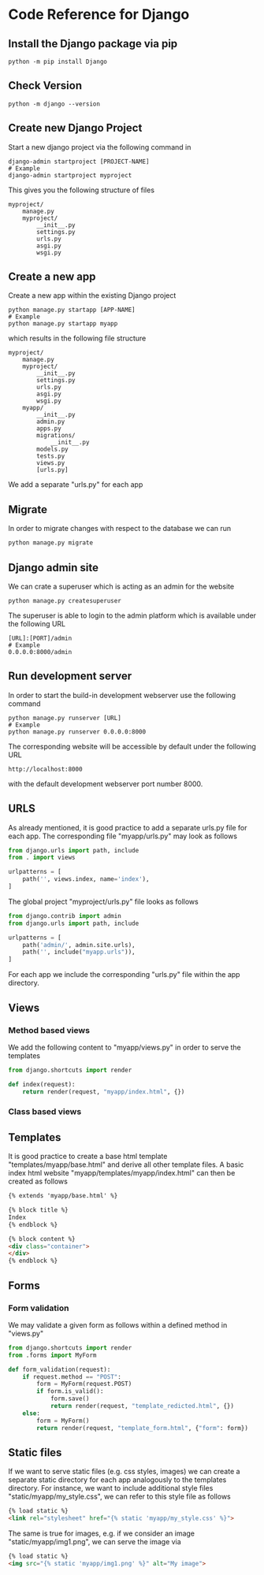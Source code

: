 # Code Reference for Django
## Install the Django package via pip
```Shell
python -m pip install Django
```
## Check Version
```Shell
python -m django --version
```
## Create new Django Project
Start a new django project via the following command in 
```Shell
django-admin startproject [PROJECT-NAME]
# Example
django-admin startproject myproject
```
This gives you the following structure of files
```
myproject/
    manage.py
    myproject/    
        __init__.py
        settings.py
        urls.py
        asgi.py
        wsgi.py
```
## Create a new app
Create a new app within the existing Django project
```Shell
python manage.py startapp [APP-NAME]
# Example
python manage.py startapp myapp
```
which results in the following file structure
```
myproject/
    manage.py
    myproject/    
        __init__.py
        settings.py
        urls.py
        asgi.py
        wsgi.py
    myapp/
        __init__.py
        admin.py
        apps.py
        migrations/
            __init__.py
        models.py
        tests.py
        views.py
        [urls.py]
```
We add a separate "urls.py" for each app
## Migrate
In order to migrate changes with respect to the database we can run
```Python
python manage.py migrate
```
## Django admin site
We can crate a superuser which is acting as an admin for the website
```Shell
python manage.py createsuperuser
```
The superuser is able to login to the admin platform which is available under the following URL
```
[URL]:[PORT]/admin
# Example
0.0.0.0:8000/admin
```
## Run development server
In order to start the build-in development webserver use the following command
```Shell
python manage.py runserver [URL]
# Example
python manage.py runserver 0.0.0.0:8000
```
The corresponding website will be accessible by default under the following URL
```
http://localhost:8000
```
with the default development webserver port number 8000.
## URLS
As already mentioned, it is good practice to add a separate urls.py file for each app. The corresponding file "myapp/urls.py" may look as follows
```Python
from django.urls import path, include
from . import views

urlpatterns = [
    path('', views.index, name='index'),
]
```
The global project "myproject/urls.py" file looks as follows
```Python
from django.contrib import admin
from django.urls import path, include

urlpatterns = [
    path('admin/', admin.site.urls),
    path('', include("myapp.urls")),
]
```
For each app we include the corresponding "urls.py" file within the app directory.
## Views
### Method based views
We add the following content to "myapp/views.py" in order to serve the templates
```Python
from django.shortcuts import render

def index(request):
    return render(request, "myapp/index.html", {})
```
### Class based views
## Templates
It is good practice to create a base html template "templates/myapp/base.html" and derive all other template files. A basic index html website "myapp/templates/myapp/index.html" can then be created as follows
```html
{% extends 'myapp/base.html' %}

{% block title %}
Index
{% endblock %}

{% block content %}
<div class="container">
</div>
{% endblock %}
```
## Forms
### Form validation
We may validate a given form as follows within a defined method in "views.py"
```Python
from django.shortcuts import render
from .forms import MyForm

def form_validation(request):
    if request.method == "POST":
        form = MyForm(request.POST)
        if form.is_valid():
            form.save()
            return render(request, "template_redicted.html", {})
    else:
        form = MyForm()
        return render(request, "template_form.html", {"form": form})
```
## Static files
If we want to serve static files (e.g. css styles, images) we can create a separate static directory for each app analogously to the templates directory. For instance, we want to include additional style files "static/myapp/my_style.css", we can refer to this style file as follows
```HTML
{% load static %}
<link rel="stylesheet" href="{% static 'myapp/my_style.css' %}">
```
The same is true for images, e.g. if we consider an image "static/myapp/img1.png", we can serve the image via
```HTML
{% load static %}
<img src="{% static 'myapp/img1.png' %}" alt="My image">
```
